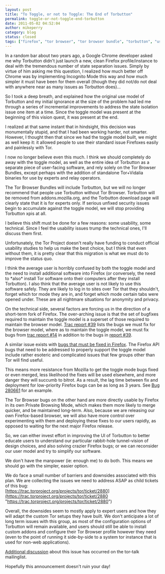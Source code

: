 ```yaml
---
layout: post
title: "To Toggle, or not to Toggle: The End of Torbutton"
permalink: toggle-or-not-toggle-end-torbutton
date: 2011-05-02 04:52:04
author: mikeperry
category: blog
status: closed
tags: ["firefox", "tor browser", "tor browser bundle", "torbutton", "usability"]
---
```


In a random bar about two years ago, a Google Chrome developer asked me why Torbutton didn't just launch a new, clean Firefox profile/instance to deal with the tremendous number of state separation issues. Simply by virtue of him asking me this question, I realized how much better off Chrome was by implementing Incognito Mode this way and how much simpler it must have been for them overall (though they did not/do not deal with anywhere near as many issues as Torbutton does)...

So I took a deep breath, and explained how the original use model of Torbutton and my initial ignorance at the size of the problem had led me through a series of incremental improvements to address the state isolation issue one item at a time. Since the toggle model was present at the beginning of this vision quest, it was present at the end.

I realized at that same instant that in hindsight, this decision was monumentally stupid, and that I had been working harder, not smarter. However, I thought then that since we had the toggle model built, we might as well keep it: it allowed people to use their standard issue Firefoxes easily and painlessly with Tor.

I now no longer believe even this much. I think we should completely do away with the toggle model, as well as the entire idea of Torbutton as a separate piece of user-facing software, and rely solely on the Tor Browser Bundles, except perhaps with the addition of standalone Tor+Vidalia binaries for use by experts and relay operators.

The Tor Browser Bundles will include Torbutton, but we will no longer recommend that people use Torbutton without Tor Browser. Torbutton will be removed from addons.mozilla.org, and the Torbutton download page will clearly state that it is for experts only. If serious unfixed security issues begin to accumulate against the toggle model, we will stop providing Torbutton xpis at all.

I believe this shift must be done for a few reasons: some usability, some technical. Since I feel the usability issues trump the technical ones, I'll discuss them first.

Unfortunately, the Tor Project doesn't really have funding to conduct official usability studies to help us make the best choice, but I think that even without them, it is pretty clear that this migration is what we must do to improve the status quo.

I think the average user is horribly confused by both the toggle model and the need to install additional software into Firefox (or conversely, the need to \*also\* install Tor software onto their computers after they install Torbutton). I also think that the average user is not likely to use this software safely. They are likely to log in to sites over Tor that they shouldn't, forget which tor mode they are in, and forget which mode certain tabs were opened under. These are all nightmare situations for anonymity and privacy.

On the technical side, several factors are forcing us in the direction of a short-term fork of Firefox. The over-arching issue is that the set of bugfixes required to maintain the toggle model is a superset of those required to maintain the browser model. [Trac report \#39](https://trac.torproject.org/projects/tor/report/39) lists the bugs we must fix for the browser model, where as to maintain the toggle model, we must fix bugs from [trac report \#14](https://trac.torproject.org/projects/tor/report/14) in addition to the bugs in [report \#39](https://trac.torproject.org/projects/tor/report/39).

A similar issue exists with [bugs that must be fixed in Firefox](https://www.torproject.org/torbutton/en/design/#FirefoxBugs). The Firefox API bugs that need to be addressed to properly support the toggle model include rather esoteric and complicated issues that few groups other than Tor will find useful.

This means more resistance from Mozilla to get the toggle mode bugs fixed or even merged, less likelihood the fixes will be used elsewhere, and more danger they will succumb to bitrot. As a result, the lag time between fix and deployment for low-priority Firefox bugs can be as long as 3 years. See [Bug 280661](https://bugzilla.mozilla.org/show_bug.cgi?id=280661) for an example.

The Tor Browser bugs on the other hand are more directly usable by Firefox in its own Private Browsing Mode, which makes them more likely to merge quicker, and be maintained long-term. Also, because we are releasing our own Firefox-based browser, we will also have more control over experimenting with them and deploying these fixes to our users rapidly, as opposed to waiting for the next major Firefox release.

So, we can either invest effort in improving the UI of Torbutton to better educate users to understand our particular rabbit-hole tunnel-vision of design choices, and also solving crazier Firefox bugs; or we can reconsider our user model and try to simplify our software.

We don't have the manpower (ie: enough me) to do both. This means we should go with the simpler, easier option.

We do face a small number of barriers and downsides associated with this plan. We are collecting the issues we need to address ASAP as child tickets of this bug:  
 [https://trac.torproject.org/projects/tor/ticket/2880](https://trac.torproject.org/projects/tor/ticket/2880 "https://trac.torproject.org/projects/tor/ticket/2880")

Overall, the downsides seem to mostly apply to expert users and how they will adapt the custom Tor setups they have built. We don't anticipate a lot of long term issues with this group, as most of the configuration options of Torbutton will remain available, and users should still be able to install custom addons and configure their Tor Browser profile however they need (even to the point of running it side-by-side to a system tor instance that is used for non-web applications).

[Additional discussion](https://lists.torproject.org/pipermail/tor-talk/2011-April/020077.html) about this issue has occurred on the tor-talk mailinglist.

Hopefully this announcement doesn't ruin your day!
